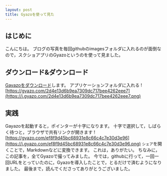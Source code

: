 ```yaml
---
layout: post
title: Gyazoを使って見た
---
```

## はじめに
こんにちは。
ブログの写真を毎回githubのimagesフォルダに入れるのが面倒なので，スクショアプリのGyazoというのを使って見ました。
## ダウンロード&ダウンロード
[Gayazoをダウンロード](https://gyazo.com/download?dl=now)します。
アプリケーションフォルダに入れる
![https://gyazo.com/2d4e13d6b9ea7309dc717bee4262eee7](https://i.gyazo.com/2d4e13d6b9ea7309dc717bee4262eee7.png)
## 実践
Gayazoを起動すると，ポインターが十字になります。
十字で選択して，しばらく待つと，ブラウザで共有リンクが開きます
![https://gyazo.com/ef8f9d45bc68931e8c66c4c7e30d3e96](https://i.gyazo.com/ef8f9d45bc68931e8c66c4c7e30d3e96.png)
`シェア`を開くことで，Markdownなどに変換できます。
これは，ありがたい。
ちなみに，この記事を，全てGyazoで撮ってみました。
今では，githubに行って，一回一回URLをとっていたのに，Gyazoを導入したことで，とるだけで済むようになりました。
最後まで，読んでくださってありがとうございました。
